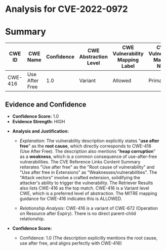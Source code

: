 # Analysis for CVE-2022-0972

# Summary
| CWE ID | CWE Name | Confidence | CWE Abstraction Level | CWE Vulnerability Mapping Label | CWE-Vulnerability Mapping Notes |
|---|---|---|---|---|---|
| CWE-416 | Use After Free | 1.0 | Variant | Allowed | Primary CWE |

## Evidence and Confidence

*   **Confidence Score:** 1.0
*   **Evidence Strength:** HIGH

- **Analysis and Justification:**  
  - *Explanation:* The vulnerability description explicitly states "**use after free**" as the **root cause**, which directly corresponds to CWE-416 (Use After Free). The description also mentions "**heap corruption**" as a **weakness**, which is a common consequence of use-after-free vulnerabilities. The CVE Reference Links Content Summary reiterates "Use after free" as the "Root cause of vulnerability" and "Use after free in Extensions" as "Weaknesses/vulnerabilities". The "Attack vectors" involve a crafted extension, solidifying the attacker's ability to trigger the vulnerability. The Retriever Results also lists CWE-416 as the top match. CWE-416 is a Variant level CWE, which is a preferred level of abstraction. The MITRE mapping guidance for CWE-416 indicates this is ALLOWED.
  
  - *Relationship Analysis:* CWE-416 is a variant of CWE-672 (Operation on Resource after Expiry). There is no direct parent-child relationship.

- **Confidence Score:**  
  - Confidence: 1.0 (The description explicitly mentions the root cause, use after free, and aligns perfectly with CWE-416)